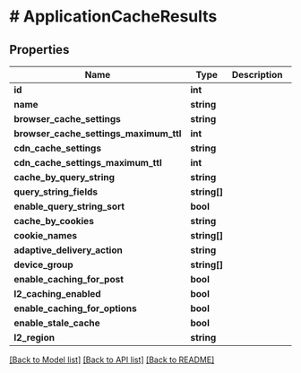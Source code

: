 # # ApplicationCacheResults

## Properties

Name | Type | Description | Notes
------------ | ------------- | ------------- | -------------
**id** | **int** |  |
**name** | **string** |  |
**browser_cache_settings** | **string** |  |
**browser_cache_settings_maximum_ttl** | **int** |  |
**cdn_cache_settings** | **string** |  |
**cdn_cache_settings_maximum_ttl** | **int** |  |
**cache_by_query_string** | **string** |  |
**query_string_fields** | **string[]** |  |
**enable_query_string_sort** | **bool** |  |
**cache_by_cookies** | **string** |  |
**cookie_names** | **string[]** |  |
**adaptive_delivery_action** | **string** |  |
**device_group** | **string[]** |  |
**enable_caching_for_post** | **bool** |  |
**l2_caching_enabled** | **bool** |  |
**enable_caching_for_options** | **bool** |  |
**enable_stale_cache** | **bool** |  |
**l2_region** | **string** |  |

[[Back to Model list]](../../README.md#models) [[Back to API list]](../../README.md#endpoints) [[Back to README]](../../README.md)
